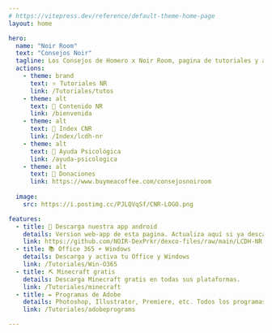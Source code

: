 ```yaml
---
# https://vitepress.dev/reference/default-theme-home-page
layout: home

hero:
  name: "Noir Room"
  text: "Consejos Noir"
  tagline: Los Consejos de Homero x Noir Room, pagina de tutoriales y aportes de la comunidad.
  actions:
    - theme: brand
      text: ⭐ Tutoriales NR
      link: /Tutoriales/tutos
    - theme: alt
      text: 🤍 Contenido NR
      link: /bienvenida
    - theme: alt
      text: 📀 Index CNR
      link: /Index/lcdh-nr
    - theme: alt
      text: 💚 Ayuda Psicológica
      link: /ayuda-psicologica
    - theme: alt
      text: 🩷 Donaciones
      link: https://www.buymeacoffee.com/consejosnoiroom
  
  image:
    src: https://i.postimg.cc/PJLQVqSf/CNR-LOGO.png

features:
  - title: 🤍 Descarga nuestra app android
    details: Version web-app de esta pagina. Actualiza aquí si ya descargaste.
    link: https://github.com/NOIR-DexPrkr/dexco-files/raw/main/LCDH-NR.apk
  - title: 📚 Office 365 + Windows
    details: Descarga y activa tu Office y Windows
    link: /Tutoriales/Win-O365
  - title: ⛏ Minecraft gratis
    details: Descarga Minecraft gratis en todas sus plataformas.
    link: /Tutoriales/minecraft
  - title: ✒ Programas de Adobe
    details: Photoshop, Illustrator, Premiere, etc. Todos los programas sin problemas.
    link: /Tutoriales/adobeprograms

---
```


